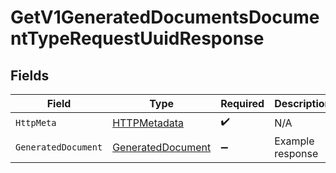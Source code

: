 # GetV1GeneratedDocumentsDocumentTypeRequestUuidResponse


## Fields

| Field                                                             | Type                                                              | Required                                                          | Description                                                       |
| ----------------------------------------------------------------- | ----------------------------------------------------------------- | ----------------------------------------------------------------- | ----------------------------------------------------------------- |
| `HttpMeta`                                                        | [HTTPMetadata](../../Models/Components/HTTPMetadata.md)           | :heavy_check_mark:                                                | N/A                                                               |
| `GeneratedDocument`                                               | [GeneratedDocument](../../Models/Components/GeneratedDocument.md) | :heavy_minus_sign:                                                | Example response                                                  |